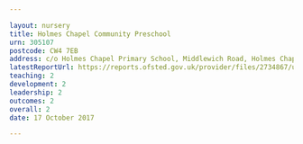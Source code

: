 ```yaml
---

layout: nursery
title: Holmes Chapel Community Preschool
urn: 305107
postcode: CW4 7EB
address: c/o Holmes Chapel Primary School, Middlewich Road, Holmes Chapel, CREWE, CW4 7EB
latestReportUrl: https://reports.ofsted.gov.uk/provider/files/2734867/urn/305107.pdf
teaching: 2
development: 2
leadership: 2
outcomes: 2
overall: 2
date: 17 October 2017

---
```

